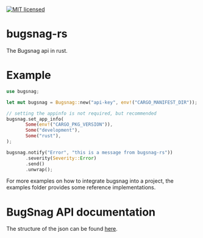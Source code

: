 [![MIT licensed](https://img.shields.io/badge/license-MIT-blue.svg)](./LICENSE-MIT)

# bugsnag-rs
The Bugsnag api in rust.

# Example

```rust
use bugsnag;

let mut bugsnag = Bugsnag::new("api-key", env!("CARGO_MANIFEST_DIR"));

// setting the appinfo is not required, but recommended
bugsnag.set_app_info(
       Some(env!("CARGO_PKG_VERSION")),
       Some("development"),
       Some("rust"),
);

bugsnag.notify("Error", "this is a message from bugsnag-rs"))
       .severity(Severity::Error)
       .send()
       .unwrap();

```


For more examples on how to integrate bugsnag into a project, the examples folder provides some reference implementations.

# BugSnag API documentation

The structure of the json can be found [here](https://docs.bugsnag.com/api/error-reporting/).
